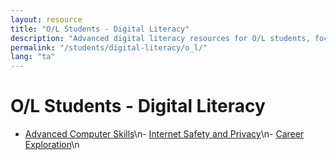 ```yaml
---
layout: resource
title: "O/L Students - Digital Literacy"
description: "Advanced digital literacy resources for O/L students, focusing on computer skills, privacy, and career exploration."
permalink: "/students/digital-literacy/o_l/"
lang: "ta"
---
```


# O/L Students - Digital Literacy

- [Advanced Computer Skills](/students/digital-literacy/o_l/advanced-computer-skills/)\n- [Internet Safety and Privacy](/students/digital-literacy/o_l/internet-safety-and-privacy/)\n- [Career Exploration](/students/digital-literacy/o_l/career-exploration/)\n
